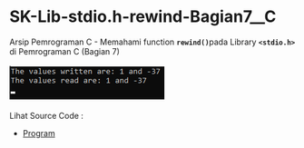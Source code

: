 # SK-Lib-stdio.h-rewind-Bagian7__C
Arsip Pemrograman C - Memahami function <code><b>rewind()</b></code>pada Library <code><b>&lt;stdio.h></b></code> di Pemrograman C (Bagian 7)<br><br>
<img src="https://github.com/RizkyKhapidsyah/SK-Lib-stdio.h-rewind-Bagian7__C/blob/master/SK-Lib-stdio.h-rewind-Bagian7__C/x64/result/001.PNG"><br><br>
Lihat Source Code : <br>
- <a href="https://github.com/RizkyKhapidsyah/SK-Lib-stdio.h-rewind-Bagian7__C/blob/master/SK-Lib-stdio.h-rewind-Bagian7__C/Source.c">Program</a>
